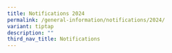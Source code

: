 ```yaml
---
title: Notifications 2024
permalink: /general-information/notifications/2024/
variant: tiptap
description: ""
third_nav_title: Notifications
---
```

<p></p>